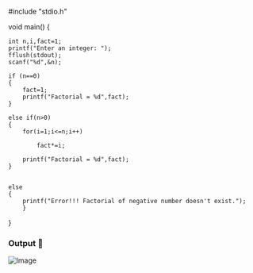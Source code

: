 #include "stdio.h"

void main()
{

	int n,i,fact=1;
	printf("Enter an integer: ");
	fflush(stdout);
	scanf("%d",&n);

	if (n==0)
	{
		fact=1;
		printf("Factorial = %d",fact);
	}

	else if(n>0)
	{
		for(i=1;i<=n;i++)

			fact*=i;

		printf("Factorial = %d",fact);
	}


	else
	{
		printf("Error!!! Factorial of negative number doesn't exist.");
		}
    
}


### Output 🎥

![Image](https://github.com/user-attachments/assets/ab020bfb-b483-49cc-85be-fcae8597f64e)
